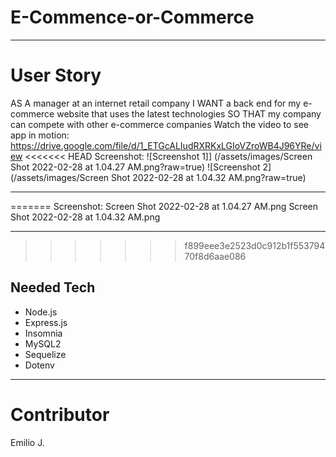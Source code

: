# E-Commence-or-Commerce
***

# User Story
AS A manager at an internet retail company
I WANT a back end for my e-commerce website that uses the latest technologies
SO THAT my company can compete with other e-commerce companies
Watch the video to see app in motion: https://drive.google.com/file/d/1_ETGcALIudRXRKxLGIoVZroWB4J96YRe/view
<<<<<<< HEAD
Screenshot: 
![Screenshot 1]] (/assets/images/Screen Shot 2022-02-28 at 1.04.27 AM.png?raw=true)
![Screenshot 2] (/assets/images/Screen Shot 2022-02-28 at 1.04.32 AM.png?raw=true)
*** 
=======
Screenshot:
Screen Shot 2022-02-28 at 1.04.27 AM.png
Screen Shot 2022-02-28 at 1.04.32 AM.png
***
>>>>>>> f899eee3e2523d0c912b1f55379470f8d6aae086

## Needed Tech
* Node.js
* Express.js
* Insomnia
* MySQL2
* Sequelize
* Dotenv
***

# Contributor
Emilio J.

